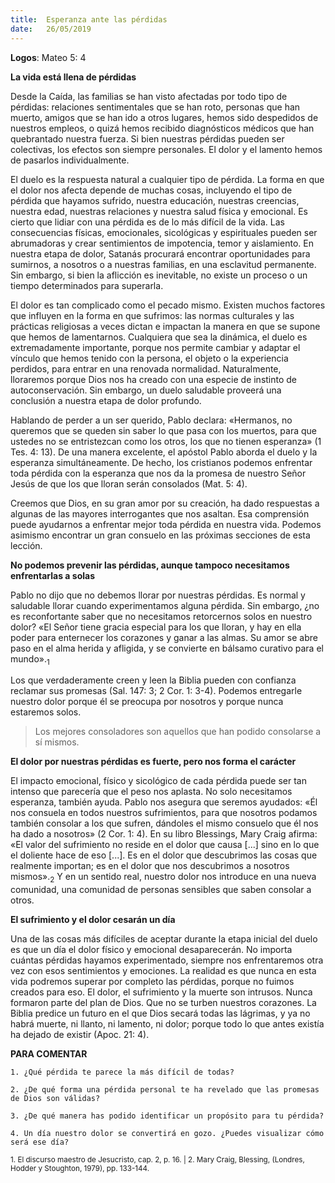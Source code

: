 ```yaml
---
title:  Esperanza ante las pérdidas 
date:   26/05/2019
---
```


**Logos**: Mateo 5: 4 

**La vida está llena de pérdidas**

Desde la Caída, las familias se han visto afectadas por todo tipo de pérdidas: relaciones sentimentales que se han roto, personas que han muerto, amigos que se han ido a otros lugares, hemos sido despedidos de nuestros empleos, o quizá hemos recibido diagnósticos médicos que han quebrantado nuestra fuerza. Si bien nuestras pérdidas pueden ser colectivas, los efectos son siempre personales. El dolor y el lamento hemos de pasarlos individualmente. 

El duelo es la respuesta natural a cualquier tipo de pérdida. La forma en que el dolor nos afecta depende de muchas cosas, incluyendo el tipo de pérdida que hayamos sufrido, nuestra educación, nuestras creencias, nuestra edad, nuestras relaciones y nuestra salud física y emocional. Es cierto que lidiar con una pérdida es de lo más difícil de la vida. Las consecuencias físicas, emocionales, sicológicas y espirituales pueden ser abrumadoras y crear sentimientos de impotencia, temor y aislamiento. En nuestra etapa de dolor, Satanás procurará encontrar oportunidades para sumirnos, a nosotros o a nuestras familias, en una esclavitud permanente. Sin embargo, si bien la aflicción es inevitable, no existe un proceso o un tiempo determinados para superarla. 

El dolor es tan complicado como el pecado mismo. Existen muchos factores que influyen en la forma en que sufrimos: las normas culturales y las prácticas religiosas a veces dictan e impactan la manera en que se supone que hemos de lamentarnos. Cualquiera que sea la dinámica, el duelo es extremadamente importante, porque nos permite cambiar y adaptar el vínculo que hemos tenido con la persona, el objeto o la experiencia perdidos, para entrar en una renovada normalidad. Naturalmente, lloraremos porque Dios nos ha creado con una especie de instinto de autoconservación. Sin embargo, un duelo saludable proveerá una conclusión a nuestra etapa de dolor profundo. 

Hablando de perder a un ser querido, Pablo declara: «Hermanos, no queremos que se queden sin saber lo que pasa con los muertos, para que ustedes no se entristezcan como los otros, los que no tienen esperanza» (1 Tes. 4: 13). De una manera excelente, el apóstol Pablo aborda el duelo y la esperanza simultáneamente. De hecho, los cristianos podemos enfrentar toda pérdida con la esperanza que nos da la promesa de nuestro Señor Jesús de que los que lloran serán consolados (Mat. 5: 4). 

Creemos que Dios, en su gran amor por su creación, ha dado respuestas a algunas de las mayores interrogantes que nos asaltan. Esa comprensión puede ayudarnos a enfrentar mejor toda pérdida en nuestra vida. Podemos asimismo encontrar un gran consuelo en las próximas secciones de esta lección. 

**No podemos prevenir las pérdidas, aunque tampoco necesitamos enfrentarlas a solas** 

Pablo no dijo que no debemos llorar por nuestras pérdidas. Es normal y saludable llorar cuando experimentamos alguna pérdida. Sin embargo, ¿no es reconfortante saber que no necesitamos retorcernos solos en nuestro dolor? «El Señor tiene gracia especial para los que lloran, y hay en ella poder para enternecer los corazones y ganar a las almas. Su amor se abre paso en el alma herida y afligida, y se convierte en bálsamo curativo para el mundo».<sub>1</sub>

Los que verdaderamente creen y leen la Biblia pueden con confianza reclamar sus promesas (Sal. 147: 3; 2 Cor. 1: 3-4). Podemos entregarle nuestro dolor porque él se preocupa por nosotros y porque nunca estaremos solos. 

> Los mejores consoladores son aquellos que han podido consolarse a sí mismos. 

**El dolor por nuestras pérdidas es fuerte, pero nos forma el carácter** 

El impacto emocional, físico y sicológico de cada pérdida puede ser tan intenso que parecería que el peso nos aplasta. No solo necesitamos esperanza, también ayuda. Pablo nos asegura que seremos ayudados: «Él nos consuela en todos nuestros sufrimientos, para que nosotros podamos también consolar a los que sufren, dándoles el mismo consuelo que él nos ha dado a nosotros» (2 Cor. 1: 4). En su libro Blessings, Mary Craig afirma: «El valor del sufrimiento no reside en el dolor que causa [...] sino en lo que el doliente hace de eso [...]. Es en el dolor que descubrimos las cosas que realmente importan; es en el dolor que nos descubrimos a nosotros mismos».<sub>2</sub> Y en un sentido real, nuestro dolor nos introduce en una nueva comunidad, una comunidad de personas sensibles que saben consolar a otros. 

**El sufrimiento y el dolor cesarán un día** 

Una de las cosas más difíciles de aceptar durante la etapa inicial del duelo es que un día el dolor físico y emocional desaparecerán. No importa cuántas pérdidas hayamos experimentado, siempre nos enfrentaremos otra vez con esos sentimientos y emociones. La realidad es que nunca en esta vida podremos superar por completo las pérdidas, porque no fuimos creados para eso. El dolor, el sufrimiento y la muerte son intrusos. Nunca formaron parte del plan de Dios. Que no se turben nuestros corazones. La Biblia predice un futuro en el que Dios secará todas las lágrimas, y ya no habrá muerte, ni llanto, ni lamento, ni dolor; porque todo lo que antes existía ha dejado de existir (Apoc. 21: 4). 

**PARA COMENTAR** 

`1. ¿Qué pérdida te parece la más difícil de todas?`

`2. ¿De qué forma una pérdida personal te ha revelado que las promesas de Dios son válidas?`

`3. ¿De qué manera has podido identificar un propósito para tu pérdida?`

`4. Un día nuestro dolor se convertirá en gozo. ¿Puedes visualizar cómo será ese día?`

<sub>1. El discurso maestro de Jesucristo, cap. 2, p. 16. | 2. Mary Craig, Blessing, (Londres, Hodder y Stoughton, 1979), pp. 133-144.</sub>